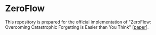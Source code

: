 # ZeroFlow

This repository is prepared for the official implementation of "ZeroFlow: Overcoming Catastrophic Forgetting is Easier than You Think" [[paper](https://arxiv.org/pdf/2501.01045)].
